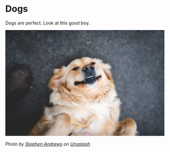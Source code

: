 # Dogs

Dogs are perfect. Look at this good boy.

<img src="img/good-boy.jpg" width="500px" />

*Photo by [Stephen Andrews](https://unsplash.com/photos/lEe3-hTg4Vg) on [Unsplash](https://unsplash.com)*